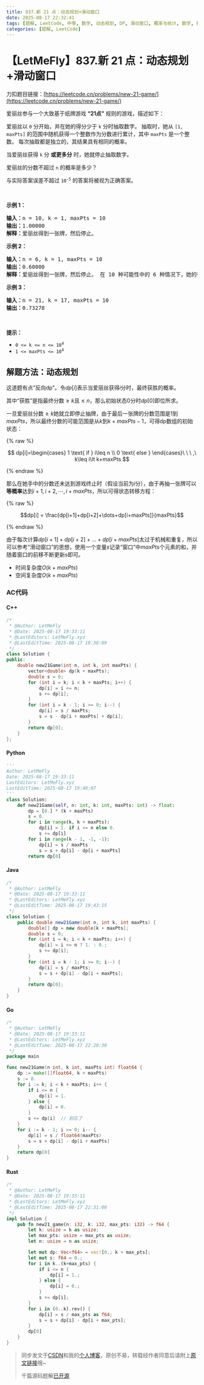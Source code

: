 ```yaml
---
title: 837.新 21 点：动态规划+滑动窗口
date: 2025-08-17 22:32:41
tags: [题解, LeetCode, 中等, 数学, 动态规划, DP, 滑动窗口, 概率与统计, 数学, 概率论]
categories: [题解, LeetCode]
---
```


# 【LetMeFly】837.新 21 点：动态规划+滑动窗口

力扣题目链接：[https://leetcode.cn/problems/new-21-game/](https://leetcode.cn/problems/new-21-game/)

<p>爱丽丝参与一个大致基于纸牌游戏 <strong>“21点”</strong> 规则的游戏，描述如下：</p>

<p>爱丽丝以 <code>0</code> 分开始，并在她的得分少于 <code>k</code> 分时抽取数字。 抽取时，她从 <code>[1, maxPts]</code> 的范围中随机获得一个整数作为分数进行累计，其中 <code>maxPts</code> 是一个整数。 每次抽取都是独立的，其结果具有相同的概率。</p>

<p>当爱丽丝获得 <code>k</code> 分 <strong>或更多分</strong> 时，她就停止抽取数字。</p>

<p>爱丽丝的分数不超过 <code>n</code> 的概率是多少？</p>

<p>与实际答案误差不超过&nbsp;<code>10<sup>-5</sup></code> 的答案将被视为正确答案。</p>
&nbsp;

<p><strong>示例 1：</strong></p>

<pre>
<strong>输入：</strong>n = 10, k = 1, maxPts = 10
<strong>输出：</strong>1.00000
<strong>解释：</strong>爱丽丝得到一张牌，然后停止。
</pre>

<p><strong>示例 2：</strong></p>

<pre>
<strong>输入：</strong>n = 6, k = 1, maxPts = 10
<strong>输出：</strong>0.60000
<strong>解释：</strong>爱丽丝得到一张牌，然后停止。 在 10 种可能性中的 6 种情况下，她的得分不超过 6 分。
</pre>

<p><strong>示例 3：</strong></p>

<pre>
<strong>输入：</strong>n = 21, k = 17, maxPts = 10
<strong>输出：</strong>0.73278
</pre>

<p>&nbsp;</p>

<p><strong>提示：</strong></p>

<ul>
	<li><code>0 &lt;= k &lt;= n &lt;= 10<sup>4</sup></code></li>
	<li><code>1 &lt;= maxPts &lt;= 10<sup>4</sup></code></li>
</ul>


    
## 解题方法：动态规划

这道题有点“反向dp”。令$dp[i]$表示当爱丽丝获得$i$分时，最终获胜的概率。

其中“获胜”是指最终分数$\geq k$且$\leq n$，那么初始状态0分时$dp[0]$即位所求。

一旦爱丽丝分数$\geq k$她就立即停止抽牌，由于最后一张牌的分数范围是$1$到$maxPts$，所以最终分数的可能范围是从$k$到$k+maxPts-1$，可得dp数组的初始状态：

{% raw %}

$$
dp[i]=\begin{cases}
  1 \text{ if } i\leq n \\
  0 \text{ else } 
\end{cases}\ \ \  ,\ k\leq i\lt k+maxPts
$$

{% endraw %}

那么在她手中的分数还未达到游戏终止时（假设当前为$i$分），由于再抽一张牌可以**等概率**达到$i+1, i+2, \cdots, i+maxPts$，所以可得状态转移方程：

{% raw %}

$$dp[i] = \frac{dp[i+1]+dp[i+2]+\dots+dp[i+maxPts]}{maxPts}$$

{% endraw %}

由于每次计算$dp[i+1]+dp[i+2]+\dots+dp[i+maxPts]$太过于机械和重复，所以可以参考“滑动窗口”的思想，使用一个变量$s$记录“窗口”中$maxPts$个元素的和，并随着窗口的前移不断更新$s$即可。

+ 时间复杂度$O(k+maxPts)$
+ 空间复杂度$O(k+maxPts)$

### AC代码

#### C++

```cpp
/*
 * @Author: LetMeFly
 * @Date: 2025-08-17 19:33:11
 * @LastEditors: LetMeFly.xyz
 * @LastEditTime: 2025-08-17 19:38:09
 */
class Solution {
public:
    double new21Game(int n, int k, int maxPts) {
        vector<double> dp(k + maxPts);
        double s = 0;
        for (int i = k; i < k + maxPts; i++) {
            dp[i] = i <= n;
            s += dp[i];
        }
        for (int i = k - 1; i >= 0; i--) {
            dp[i] = s / maxPts;
            s = s - dp[i + maxPts] + dp[i];
        }
        return dp[0];
    }
};
```

#### Python

```python
'''
Author: LetMeFly
Date: 2025-08-17 19:33:11
LastEditors: LetMeFly.xyz
LastEditTime: 2025-08-17 19:40:07
'''
class Solution:
    def new21Game(self, n: int, k: int, maxPts: int) -> float:
        dp = [0.] * (k + maxPts)
        s = 0.
        for i in range(k, k + maxPts):
            dp[i] = 1. if i <= n else 0.
            s += dp[i]
        for i in range(k - 1, -1, -1):
            dp[i] = s / maxPts
            s = s + dp[i] - dp[i + maxPts]
        return dp[0]
```

#### Java

```java
/*
 * @Author: LetMeFly
 * @Date: 2025-08-17 19:33:11
 * @LastEditors: LetMeFly.xyz
 * @LastEditTime: 2025-08-17 19:43:15
 */
class Solution {
    public double new21Game(int n, int k, int maxPts) {
        double[] dp = new double[k + maxPts];
        double s = 0;
        for (int i = k; i < k + maxPts; i++) {
            dp[i] = i <= n ? 1. : 0.;
            s += dp[i];
        }
        for (int i = k - 1; i >= 0; i--) {
            dp[i] = s / maxPts;
            s = s + dp[i] - dp[i + maxPts];
        }
        return dp[0];
    }
}
```

#### Go

```go
/*
 * @Author: LetMeFly
 * @Date: 2025-08-17 19:33:11
 * @LastEditors: LetMeFly.xyz
 * @LastEditTime: 2025-08-17 22:20:30
 */
package main

func new21Game(n int, k int, maxPts int) float64 {
    dp := make([]float64, k + maxPts)
    s := 0.
    for i := k; i < k + maxPts; i++ {
        if i <= n {
            dp[i] = 1.
        } else {
            dp[i] = 0.
        }
        s += dp[i]  // 别忘了
    }
    for i := k - 1; i >= 0; i-- {
        dp[i] = s / float64(maxPts)
        s = s + dp[i] - dp[i + maxPts]
    }
    return dp[0]
}
```

#### Rust

```rust
/*
 * @Author: LetMeFly
 * @Date: 2025-08-17 19:33:11
 * @LastEditors: LetMeFly.xyz
 * @LastEditTime: 2025-08-17 22:31:00
 */
impl Solution {
    pub fn new21_game(n: i32, k: i32, max_pts: i32) -> f64 {
        let k: usize = k as usize;
        let max_pts: usize = max_pts as usize;
        let n: usize = n as usize;

        let mut dp: Vec<f64> = vec![0.; k + max_pts];
        let mut s: f64 = 0.;
        for i in k..(k+max_pts) {
            if i <= n {
                dp[i] = 1.;
            } else {
                dp[i] = 0.;
            }
            s += dp[i];
        }
        for i in (0..k).rev() {
            dp[i] = s / max_pts as f64;
            s = s + dp[i] - dp[i + max_pts];
        }
        dp[0]
    }
}
```

> 同步发文于[CSDN](https://letmefly.blog.csdn.net/article/details/150474266)和我的[个人博客](https://blog.letmefly.xyz/)，原创不易，转载经作者同意后请附上[原文链接](https://blog.letmefly.xyz/2025/08/17/LeetCode%200837.%E6%96%B021%E7%82%B9/)哦~
>
> 千篇源码题解[已开源](https://github.com/LetMeFly666/LeetCode)
